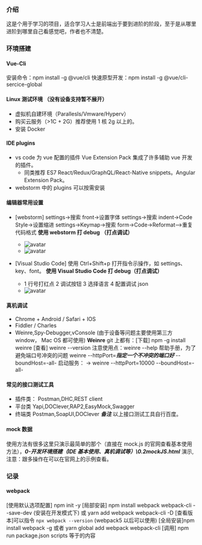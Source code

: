 ### 介绍

这是个用于学习的项目，适合学习人士是前端出于要到进阶的阶段，至于是从哪里进阶到哪里自己看感觉吧，作者也不清楚。

### 环境搭建

#### Vue-Cli

安装命令：npm install -g @vue/cli
快速原型开发：npm install -g @vue/cli-sercice-global

#### Linux 测试环境 （没有设备支持暂不展开）

- 虚拟机自建环境（Parallesls/Vmware/Hyperv）
- 购买云服务（>1C + 2G）推荐使用 1 核 2g 以上的。
- 安装 Docker

#### IDE plugins

- vs code 为 vue 配置的插件 Vue Extension Pack 集成了许多辅助 vue 开发的插件。
  - 同类推荐 ES7 React/Redux/GraphQL/React-Native snippets。Angular Extension Pack。
- webstorm 中的 plugins 可以按需安装

#### 编辑器常用设置

- [webstorm]
  settings->搜索 front->设置字体
  settings->搜索 indent->Code Style->设置缩进
  settings->Keymap->搜索 form->Code->Reformat—>重复代码格式
  **使用 webstorm 打 debug （打点调试）**

  - ![avatar](https://cdn.jsdelivr.net/gh/shixioajie/imgs/posts/16191681681.jpg)
  - ![avatar](https://cdn.jsdelivr.net/gh/shixioajie/imgs/posts/c3715.png)

- [Visual Studio Code]
  使用 Ctrl+Shift+p 打开指令示操作，如 settings、key、font。
  **使用 Visual Studio Code 打 debug（打点调试）**
  - 1 行号打红点 2 调试按钮 3 选择语言 4 配置调试 json
  - ![avatar](https://cdn.jsdelivr.net/gh/shixioajie/imgs/posts/vscode调试.jpg)

#### 真机调试

- Chrome + Android / Safari + IOS
- Fiddler / Charles
- Weinre,Spy-Debugger,vConsole (由于设备等问题主要使用第三方 window， Mac OS 都可使用)
  **Weinre**
  git 上都有：[下载] npm -g install weinre [查看] weinre --version
  注意使用点：weinre --help 帮助手册，为了避免端口号冲突的问题 weinre --httpPort=**_指定一个不冲突的端口好_** --boundHost=-all-
  启动服务：
  -> weinre --httpPort=10000 --boundHost=-all-

#### 常见的接口测试工具

- 插件类：
  Postman,DHC,REST client
- 平台类
  Yapi,DOClever,RAP2,EasyMock,Swagger
- 终端类
  Postman,SoapUI,DOClever
  **_备注_** 以上接口测试工具自行百度。

#### mock 数据

使用方法有很多这里只演示最简单的那个（直接在 mock.js 的官网查看基本使用方法），**_0-开发环境搭建（IDE 基本使用、真机调试等）\0.2mockJS.html_** 演示,注意：跟多操作在可以在官网上的示例查看。

### 记录

#### webpack

[使用默认选项配置] npm init -y
[局部安装] npm install webpack webpack-cli --save-dev (安装在开发模式下) 或 yarn add webpack webpack-cli -D
[查看版本]可以指令 `npx webpack --version` (webpack5 以后可以使用)
[全局安装]npm install webpack -g 或者 yarn global add webpack webpack-cli
[调用] npm run package.json scripts 等于的内容

